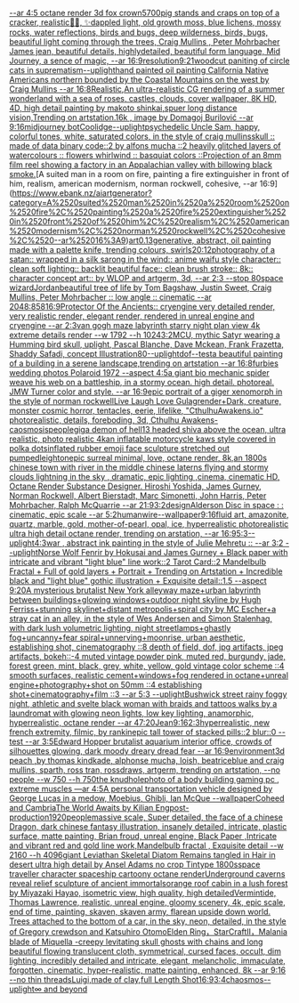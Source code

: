 [--ar 4:5 octane render 3d fox crown](https://www.ebank.nz/aiartgenerator?category=--ar%25204%3A5%2520octane%2520render%25203d%2520fox%2520crown)[5700](https://www.ebank.nz/aiartgenerator?category=5700)[pig stands and craps on top of a cracker, realistic](https://www.ebank.nz/aiartgenerator?category=pig%2520stands%2520and%2520craps%2520on%2520top%2520of%2520a%2520cracker%2C%2520realistic)[🦄🐉, ✨️dappled light, old growth moss, blue lichens, mossy rocks, water reflections, birds and bugs, deep wilderness, birds, bugs, beautiful light coming through the trees, Craig Mullins , Peter Mohrbacher James jean, beautiful details, highlydetailed, beautiful form language, Mid Journey, a sence of magic, --ar 16:9](https://www.ebank.nz/aiartgenerator?category=%F0%9F%A6%84%F0%9F%90%89%2C%2520%E2%9C%A8%EF%B8%8Fdappled%2520light%2C%2520old%2520growth%2520moss%2C%2520blue%2520lichens%2C%2520mossy%2520rocks%2C%2520water%2520reflections%2C%2520birds%2520and%2520bugs%2C%2520deep%2520wilderness%2C%2520birds%2C%2520bugs%2C%2520beautiful%2520light%2520coming%2520through%2520the%2520trees%2C%2520Craig%2520Mullins%2520%2C%2520Peter%2520Mohrbacher%2520James%2520jean%2C%2520beautiful%2520details%2C%2520highlydetailed%2C%2520beautiful%2520form%2520language%2C%2520Mid%2520Journey%2C%2520a%2520sence%2520of%2520magic%2C%2520--ar%252016%3A9)[](https://www.ebank.nz/aiartgenerator?category=)[resolution](https://www.ebank.nz/aiartgenerator?category=resolution)[9:21](https://www.ebank.nz/aiartgenerator?category=9%3A21)[woodcut paniting of circle cats in suprematism](https://www.ebank.nz/aiartgenerator?category=woodcut%2520paniting%2520of%2520circle%2520cats%2520in%2520suprematism)[--uplight](https://www.ebank.nz/aiartgenerator?category=--uplight)[hand painted oil painting California Native Americans northern bounded by the Coastal Mountains on the west by Craig Mullins --ar 16:8](https://www.ebank.nz/aiartgenerator?category=hand%2520painted%2520oil%2520painting%2520California%2520Native%2520Americans%2520northern%2520bounded%2520by%2520the%2520Coastal%2520Mountains%2520on%2520the%2520west%2520by%2520Craig%2520Mullins%2520--ar%252016%3A8)[Realistic,An ultra-realistic CG rendering of a summer wonderland with a sea of roses, castles, clouds, cover wallpaper, 8K HD, 4D, high detail painting by makoto shinkai,spuer long distance vision,Trending on artstation.16k , image by Domagoj Burilović --ar 9:16](https://www.ebank.nz/aiartgenerator?category=Realistic%2CAn%2520ultra-realistic%2520CG%2520rendering%2520of%2520a%2520summer%2520wonderland%2520with%2520a%2520sea%2520of%2520roses%2C%2520castles%2C%2520clouds%2C%2520cover%2520wallpaper%2C%25208K%2520HD%2C%25204D%2C%2520high%2520detail%2520painting%2520by%2520makoto%2520shinkai%2Cspuer%2520long%2520distance%2520vision%2CTrending%2520on%2520artstation.16k%2520%2C%2520image%2520by%2520Domagoj%2520Burilovi%C4%87%2520--ar%25209%3A16)[midjourney bot](https://www.ebank.nz/aiartgenerator?category=midjourney%2520bot)[Coolidge](https://www.ebank.nz/aiartgenerator?category=Coolidge)[--uplight](https://www.ebank.nz/aiartgenerator?category=--uplight)[psychedelic Uncle Sam, happy, colorful tones, white, saturated colors, in the style of craig mullins](https://www.ebank.nz/aiartgenerator?category=psychedelic%2520Uncle%2520Sam%2C%2520happy%2C%2520colorful%2520tones%2C%2520white%2C%2520saturated%2520colors%2C%2520in%2520the%2520style%2520of%2520craig%2520mullins)[skull :: made of data binary code::2 by alfons mucha ::2 heavily glitched layers of watercolours :: flowers whirlwind :: basquiat colors ::](https://www.ebank.nz/aiartgenerator?category=skull%2520%3A%3A%2520made%2520of%2520data%2520binary%2520code%3A%3A2%2520by%2520alfons%2520mucha%2520%3A%3A2%2520heavily%2520glitched%2520layers%2520of%2520watercolours%2520%3A%3A%2520flowers%2520whirlwind%2520%3A%3A%2520basquiat%2520colors%2520%3A%3A)[Projection of an 8mm film reel showing a factory in an Appalachian valley with billowing black smoke.](https://www.ebank.nz/aiartgenerator?category=Projection%2520of%2520an%25208mm%2520film%2520reel%2520showing%2520a%2520factory%2520in%2520an%2520Appalachian%2520valley%2520with%2520billowing%2520black%2520smoke.)[A suited man in a room on fire, painting a fire extinguisher in front of him, realism, american modernism, norman rockwell, cohesive, --ar 16:9](https://www.ebank.nz/aiartgenerator?category=A%2520suited%2520man%2520in%2520a%2520room%2520on%2520fire%2C%2520painting%2520a%2520fire%2520extinguisher%2520in%2520front%2520of%2520him%2C%2520realism%2C%2520american%2520modernism%2C%2520norman%2520rockwell%2C%2520cohesive%2C%2520--ar%252016%3A9)[art](https://www.ebank.nz/aiartgenerator?category=art)[0.13](https://www.ebank.nz/aiartgenerator?category=0.13)[generative, abstract, oil painting made with a palette knife, trending colours, swirls](https://www.ebank.nz/aiartgenerator?category=generative%2C%2520abstract%2C%2520oil%2520painting%2520made%2520with%2520a%2520palette%2520knife%2C%2520trending%2520colours%2C%2520swirls)[20:12](https://www.ebank.nz/aiartgenerator?category=20%3A12)[photography of a satan:: wrapped in a silk sarong in the wind:: anime waifu style character:: clean soft lighting:: backlit beautiful face:: clean brush stroke:: 8k:: character concept art:: by WLOP and artgerm, 3d, --ar 2:3 --stop 80](https://www.ebank.nz/aiartgenerator?category=photography%2520of%2520a%2520satan%3A%3A%2520wrapped%2520in%2520a%2520silk%2520sarong%2520in%2520the%2520wind%3A%3A%2520anime%2520waifu%2520style%2520character%3A%3A%2520clean%2520soft%2520lighting%3A%3A%2520backlit%2520beautiful%2520face%3A%3A%2520clean%2520brush%2520stroke%3A%3A%25208k%3A%3A%2520character%2520concept%2520art%3A%3A%2520by%2520WLOP%2520and%2520artgerm%2C%25203d%2C%2520--ar%25202%3A3%2520--stop%252080)[space wizard](https://www.ebank.nz/aiartgenerator?category=space%2520wizard)[Jordan](https://www.ebank.nz/aiartgenerator?category=Jordan)[beautiful tree of life by Tom Bagshaw, Justin Sweet, Craig Mullins, Peter Mohrbacher :: low angle :: cinematic --ar 2048:858](https://www.ebank.nz/aiartgenerator?category=beautiful%2520tree%2520of%2520life%2520by%2520Tom%2520Bagshaw%2C%2520Justin%2520Sweet%2C%2520Craig%2520Mullins%2C%2520Peter%2520Mohrbacher%2520%3A%3A%2520low%2520angle%2520%3A%3A%2520cinematic%2520--ar%25202048%3A858)[16:9](https://www.ebank.nz/aiartgenerator?category=16%3A9)[Protector Of the Ancients:: cryengine very detailed render, very realistic render, elegant render, rendered in unreal engine and cryengine --ar 2:3](https://www.ebank.nz/aiartgenerator?category=Protector%2520Of%2520the%2520Ancients%3A%3A%2520cryengine%2520very%2520detailed%2520render%2C%2520very%2520realistic%2520render%2C%2520elegant%2520render%2C%2520rendered%2520in%2520unreal%2520engine%2520and%2520cryengine%2520--ar%25202%3A3)[van gogh maze labyrinth starry night plan view 4k extreme details render  --w 1792 --h 1024](https://www.ebank.nz/aiartgenerator?category=van%2520gogh%2520maze%2520labyrinth%2520starry%2520night%2520plan%2520view%25204k%2520extreme%2520details%2520render%2520%2520--w%25201792%2520--h%25201024)[3:2](https://www.ebank.nz/aiartgenerator?category=3%3A2)[MCU, mythic Satyr wearing a Humming bird skull, uplight, Pascal Blanche, Dave Mckean, Frank Frazetta, Shaddy Safadi, concept Illustration](https://www.ebank.nz/aiartgenerator?category=MCU%2C%2520mythic%2520Satyr%2520wearing%2520a%2520Humming%2520bird%2520skull%2C%2520uplight%2C%2520Pascal%2520Blanche%2C%2520Dave%2520Mckean%2C%2520Frank%2520Frazetta%2C%2520Shaddy%2520Safadi%2C%2520concept%2520Illustration)[80](https://www.ebank.nz/aiartgenerator?category=80)[--uplight](https://www.ebank.nz/aiartgenerator?category=--uplight)[dof](https://www.ebank.nz/aiartgenerator?category=dof)[--test](https://www.ebank.nz/aiartgenerator?category=--test)[a beautiful painting of a building in a serene landscape,trending on artstation --ar 16:8](https://www.ebank.nz/aiartgenerator?category=a%2520beautiful%2520painting%2520of%2520a%2520building%2520in%2520a%2520serene%2520landscape%2Ctrending%2520on%2520artstation%2520--ar%252016%3A8)[furbies wedding photos Polaroid 1972 --aspect 4:5](https://www.ebank.nz/aiartgenerator?category=furbies%2520wedding%2520photos%2520Polaroid%25201972%2520--aspect%25204%3A5)[a giant bio mechanic spider weave his web on a battleship, in a stormy ocean. high detail. photoreal. JMW Turner color and style. --ar 16:9](https://www.ebank.nz/aiartgenerator?category=a%2520giant%2520bio%2520mechanic%2520spider%2520weave%2520his%2520web%2520on%2520a%2520battleship%2C%2520in%2520a%2520stormy%2520ocean.%2520high%2520detail.%2520photoreal.%2520JMW%2520Turner%2520color%2520and%2520style.%2520--ar%252016%3A9)[epic portrait of a giger xenomorph in the style of norman rockwell](https://www.ebank.nz/aiartgenerator?category=epic%2520portrait%2520of%2520a%2520giger%2520xenomorph%2520in%2520the%2520style%2520of%2520norman%2520rockwell)[Live Laugh Love Gulag](https://www.ebank.nz/aiartgenerator?category=Live%2520Laugh%2520Love%2520Gulag)[render](https://www.ebank.nz/aiartgenerator?category=render)[+](https://www.ebank.nz/aiartgenerator?category=%2B)[Dark, creature, monster cosmic horror, tentacles, eerie, lifelike, "CthulhuAwakens.io" photorealistic, details, foreboding, 3d, Cthulhu Awakens](https://www.ebank.nz/aiartgenerator?category=Dark%2C%2520creature%2C%2520monster%2520cosmic%2520horror%2C%2520tentacles%2C%2520eerie%2C%2520lifelike%2C%2520%22CthulhuAwakens.io%22%2520photorealistic%2C%2520details%2C%2520foreboding%2C%25203d%2C%2520Cthulhu%2520Awakens)[-](https://www.ebank.nz/aiartgenerator?category=-)[caosmosis](https://www.ebank.nz/aiartgenerator?category=caosmosis)[people](https://www.ebank.nz/aiartgenerator?category=people)[giga demon of hell](https://www.ebank.nz/aiartgenerator?category=giga%2520demon%2520of%2520hell)[1](https://www.ebank.nz/aiartgenerator?category=1)[3 headed shiva above the ocean, ultra realistic, photo realistic 4k](https://www.ebank.nz/aiartgenerator?category=3%2520headed%2520shiva%2520above%2520the%2520ocean%2C%2520ultra%2520realistic%2C%2520photo%2520realistic%25204k)[an inflatable motorcycle kaws style covered in polka dots](https://www.ebank.nz/aiartgenerator?category=an%2520inflatable%2520motorcycle%2520kaws%2520style%2520covered%2520in%2520polka%2520dots)[inflated rubber emoji face sculpture stretched out pumped](https://www.ebank.nz/aiartgenerator?category=inflated%2520rubber%2520emoji%2520face%2520sculpture%2520stretched%2520out%2520pumped)[leighton](https://www.ebank.nz/aiartgenerator?category=leighton)[epic surreal minimal, love, octane render, 8k,](https://www.ebank.nz/aiartgenerator?category=epic%2520surreal%2520minimal%2C%2520love%2C%2520octane%2520render%2C%25208k%2C)[an 1800s chinese town with river in the middle chinese laterns flying and stormy clouds lightning in the sky , dramatic, epic lighting ,cinema, cinematic HD, Octane Render Substance Designer. Hiroshi Yoshida, James Gurney, Norman Rockwell, Albert Bierstadt, Marc Simonetti, John Harris, Peter Mohrbacher, Ralph McQuarrie --ar 21:9](https://www.ebank.nz/aiartgenerator?category=an%25201800s%2520chinese%2520town%2520with%2520river%2520in%2520the%2520middle%2520chinese%2520laterns%2520flying%2520and%2520stormy%2520clouds%2520lightning%2520in%2520the%2520sky%2520%2C%2520dramatic%2C%2520epic%2520lighting%2520%2Ccinema%2C%2520cinematic%2520HD%2C%2520Octane%2520Render%2520Substance%2520Designer.%2520Hiroshi%2520Yoshida%2C%2520James%2520Gurney%2C%2520Norman%2520Rockwell%2C%2520Albert%2520Bierstadt%2C%2520Marc%2520Simonetti%2C%2520John%2520Harris%2C%2520Peter%2520Mohrbacher%2C%2520Ralph%2520McQuarrie%2520--ar%252021%3A9)[3:2](https://www.ebank.nz/aiartgenerator?category=3%3A2)[design](https://www.ebank.nz/aiartgenerator?category=design)[Alderson Disc in space : : cinematic, epic scale --ar 5:2](https://www.ebank.nz/aiartgenerator?category=Alderson%2520Disc%2520in%2520space%2520%3A%2520%3A%2520cinematic%2C%2520epic%2520scale%2520--ar%25205%3A2)[human](https://www.ebank.nz/aiartgenerator?category=human)[wire](https://www.ebank.nz/aiartgenerator?category=wire)[--wallpaper](https://www.ebank.nz/aiartgenerator?category=--wallpaper)[9:16](https://www.ebank.nz/aiartgenerator?category=9%3A16)[fluid art, amazonite, quartz, marble, gold, mother-of-pearl, opal, ice, hyperrealistic photorealistic ultra high detail octane render, trending on arstation, --ar 16:9](https://www.ebank.nz/aiartgenerator?category=fluid%2520art%2C%2520amazonite%2C%2520quartz%2C%2520marble%2C%2520gold%2C%2520mother-of-pearl%2C%2520opal%2C%2520ice%2C%2520hyperrealistic%2520photorealistic%2520ultra%2520high%2520detail%2520octane%2520render%2C%2520trending%2520on%2520arstation%2C%2520--ar%252016%3A9)[5:3](https://www.ebank.nz/aiartgenerator?category=5%3A3)[--uplight](https://www.ebank.nz/aiartgenerator?category=--uplight)[4:3](https://www.ebank.nz/aiartgenerator?category=4%3A3)[war , abstract ink painting in the style of Julie Mehretu :: --ar 3:2 --uplight](https://www.ebank.nz/aiartgenerator?category=war%2520%2C%2520abstract%2520ink%2520painting%2520in%2520the%2520style%2520of%2520Julie%2520Mehretu%2520%3A%3A%2520--ar%25203%3A2%2520--uplight)[Norse Wolf Fenrir by Hokusai and James Gurney + Black paper with intricate and vibrant "light blue" line work::2 Tarot Card::2 Mandelbulb Fractal + Full of gold layers + Portrait + Trending on Artstation + Incredible black and "light blue" gothic illustration + Exquisite detail::1.5 --aspect 9:20](https://www.ebank.nz/aiartgenerator?category=Norse%2520Wolf%2520Fenrir%2520by%2520Hokusai%2520and%2520James%2520Gurney%2520%2B%2520Black%2520paper%2520with%2520intricate%2520and%2520vibrant%2520%22light%2520blue%22%2520line%2520work%3A%3A2%2520Tarot%2520Card%3A%3A2%2520Mandelbulb%2520Fractal%2520%2B%2520Full%2520of%2520gold%2520layers%2520%2B%2520Portrait%2520%2B%2520Trending%2520on%2520Artstation%2520%2B%2520Incredible%2520black%2520and%2520%22light%2520blue%22%2520gothic%2520illustration%2520%2B%2520Exquisite%2520detail%3A%3A1.5%2520--aspect%25209%3A20)[A mysterious brutalist New York alleyway maze+urban labyrinth between buildings+glowing windows+outdoor night skyline by Hugh Ferriss+stunning skylinet+distant metropolis+spiral city by MC Escher+a stray cat in an alley, in the style of Wes Andersen and Simon Stalenhag, with dark lush volumetric lighting, night streetlamps+ghastly fog+uncanny+fear spiral+unnerving+moonrise, urban aesthetic, establishing shot, cinematography ::8 depth of field, dof, jpg artifacts, jpeg artifacts, bokeh::-4  muted vintage powder pink, muted red, burgundy, jade, forest green, mint, black, grey, white, yellow, gold vintage color scheme ::4  smooth surfaces, realistic cement+windows+fog rendered in octane+unreal engine+photography+shot on 50mm ::4 establishing shot+cinematography+film ::3 --ar 5:3 --uplight](https://www.ebank.nz/aiartgenerator?category=A%2520mysterious%2520brutalist%2520New%2520York%2520alleyway%2520maze%2Burban%2520labyrinth%2520between%2520buildings%2Bglowing%2520windows%2Boutdoor%2520night%2520skyline%2520by%2520Hugh%2520Ferriss%2Bstunning%2520skylinet%2Bdistant%2520metropolis%2Bspiral%2520city%2520by%2520MC%2520Escher%2Ba%2520stray%2520cat%2520in%2520an%2520alley%2C%2520in%2520the%2520style%2520of%2520Wes%2520Andersen%2520and%2520Simon%2520Stalenhag%2C%2520with%2520dark%2520lush%2520volumetric%2520lighting%2C%2520night%2520streetlamps%2Bghastly%2520fog%2Buncanny%2Bfear%2520spiral%2Bunnerving%2Bmoonrise%2C%2520urban%2520aesthetic%2C%2520establishing%2520shot%2C%2520cinematography%2520%3A%3A8%2520depth%2520of%2520field%2C%2520dof%2C%2520jpg%2520artifacts%2C%2520jpeg%2520artifacts%2C%2520bokeh%3A%3A-4%2520%2520muted%2520vintage%2520powder%2520pink%2C%2520muted%2520red%2C%2520burgundy%2C%2520jade%2C%2520forest%2520green%2C%2520mint%2C%2520black%2C%2520grey%2C%2520white%2C%2520yellow%2C%2520gold%2520vintage%2520color%2520scheme%2520%3A%3A4%2520%2520smooth%2520surfaces%2C%2520realistic%2520cement%2Bwindows%2Bfog%2520rendered%2520in%2520octane%2Bunreal%2520engine%2Bphotography%2Bshot%2520on%252050mm%2520%3A%3A4%2520establishing%2520shot%2Bcinematography%2Bfilm%2520%3A%3A3%2520--ar%25205%3A3%2520--uplight)[Bushwick street rainy foggy night, athletic and svelte black woman with braids and tattoos walks by a laundromat with glowing neon lights, low key lighting, anamorphic, hyperrealistic, octane render --ar 47:20](https://www.ebank.nz/aiartgenerator?category=Bushwick%2520street%2520rainy%2520foggy%2520night%2C%2520athletic%2520and%2520svelte%2520black%2520woman%2520with%2520braids%2520and%2520tattoos%2520walks%2520by%2520a%2520laundromat%2520with%2520glowing%2520neon%2520lights%2C%2520low%2520key%2520lighting%2C%2520anamorphic%2C%2520hyperrealistic%2C%2520octane%2520render%2520--ar%252047%3A20)[Jean](https://www.ebank.nz/aiartgenerator?category=Jean)[9:16](https://www.ebank.nz/aiartgenerator?category=9%3A16)[2:3](https://www.ebank.nz/aiartgenerator?category=2%3A3)[hyperrealistic, new french extremity, filmic, by rankin](https://www.ebank.nz/aiartgenerator?category=hyperrealistic%2C%2520new%2520french%2520extremity%2C%2520filmic%2C%2520by%2520rankin)[epic tall tower of stacked pills::2 blur::0 --test --ar 3:5](https://www.ebank.nz/aiartgenerator?category=epic%2520tall%2520tower%2520of%2520stacked%2520pills%3A%3A2%2520blur%3A%3A0%2520--test%2520--ar%25203%3A5)[Edward Hopper brutalist aquarium interior office, crowds of silhouettes glowing, dark moody dreary dread fear --ar 16:9](https://www.ebank.nz/aiartgenerator?category=Edward%2520Hopper%2520brutalist%2520aquarium%2520interior%2520office%2C%2520crowds%2520of%2520silhouettes%2520glowing%2C%2520dark%2520moody%2520dreary%2520dread%2520fear%2520--ar%252016%3A9)[environment](https://www.ebank.nz/aiartgenerator?category=environment)[3d peach ,by thomas kindkade, alphonse mucha, loish, beatriceblue and craig mullins, sparth, ross tran, rossdraws, artgerm, trending on artstation, --no people --w 750 --h 750](https://www.ebank.nz/aiartgenerator?category=3d%2520peach%2520%2Cby%2520thomas%2520kindkade%2C%2520alphonse%2520mucha%2C%2520loish%2C%2520beatriceblue%2520and%2520craig%2520mullins%2C%2520sparth%2C%2520ross%2520tran%2C%2520rossdraws%2C%2520artgerm%2C%2520trending%2520on%2520artstation%2C%2520--no%2520people%2520--w%2520750%2520--h%2520750)[the knudhole](https://www.ebank.nz/aiartgenerator?category=the%2520knudhole)[photo of a body building gaming pc , extreme muscles —ar 4:5](https://www.ebank.nz/aiartgenerator?category=photo%2520of%2520a%2520body%2520building%2520gaming%2520pc%2520%2C%2520extreme%2520muscles%2520%E2%80%94ar%25204%3A5)[A personal transportation vehicle designed by George Lucas in a medow, Moebius, Ghibli, Ian McQue --wallpaper](https://www.ebank.nz/aiartgenerator?category=A%2520personal%2520transportation%2520vehicle%2520designed%2520by%2520George%2520Lucas%2520in%2520a%2520medow%2C%2520Moebius%2C%2520Ghibli%2C%2520Ian%2520McQue%2520--wallpaper)[Coheed and Cambria](https://www.ebank.nz/aiartgenerator?category=Coheed%2520and%2520Cambria)[The World Awaits by Kilian Eng](https://www.ebank.nz/aiartgenerator?category=The%2520World%2520Awaits%2520by%2520Kilian%2520Eng)[post-production](https://www.ebank.nz/aiartgenerator?category=post-production)[1920](https://www.ebank.nz/aiartgenerator?category=1920)[people](https://www.ebank.nz/aiartgenerator?category=people)[massive scale, Super detailed, the face of a chinese Dragon, dark chinese fantasy illustration, insanely detailed, intricate, plastic surface, matte painting, Brian froud, unreal engine, Black Paper ,Intricate and vibrant red and gold line work,Mandelbulb fractal , Exquisite detail --w 2160  --h 4096](https://www.ebank.nz/aiartgenerator?category=massive%2520scale%2C%2520Super%2520detailed%2C%2520the%2520face%2520of%2520a%2520chinese%2520Dragon%2C%2520dark%2520chinese%2520fantasy%2520illustration%2C%2520insanely%2520detailed%2C%2520intricate%2C%2520plastic%2520surface%2C%2520matte%2520painting%2C%2520Brian%2520froud%2C%2520unreal%2520engine%2C%2520Black%2520Paper%2520%2CIntricate%2520and%2520vibrant%2520red%2520and%2520gold%2520line%2520work%2CMandelbulb%2520fractal%2520%2C%2520Exquisite%2520detail%2520--w%25202160%2520%2520--h%25204096)[giant  Leviathan Skeletal Diatom  Remains tangled in Hair in desert ultra high detail  by Ansel Adams no crop Tintype 1800s](https://www.ebank.nz/aiartgenerator?category=giant%2520%2520Leviathan%2520Skeletal%2520Diatom%2520%2520Remains%2520tangled%2520in%2520Hair%2520in%2520desert%2520ultra%2520high%2520detail%2520%2520by%2520Ansel%2520Adams%2520no%2520crop%2520Tintype%25201800s)[space traveller character spaceship cartoony octane render](https://www.ebank.nz/aiartgenerator?category=space%2520traveller%2520character%2520spaceship%2520cartoony%2520octane%2520render)[Underground caverns reveal relief sculpture of ancient immortals](https://www.ebank.nz/aiartgenerator?category=Underground%2520caverns%2520reveal%2520relief%2520sculpture%2520of%2520ancient%2520immortals)[orange roof cabin in a lush forest by Miyazaki Hayao, isometric view, high quality, high detailed](https://www.ebank.nz/aiartgenerator?category=orange%2520roof%2520cabin%2520in%2520a%2520lush%2520forest%2520by%2520Miyazaki%2520Hayao%2C%2520isometric%2520view%2C%2520high%2520quality%2C%2520high%2520detailed)[Vermintide,  Thomas Lawrence, realistic, unreal engine, gloomy scenery, 4k, epic scale, end of time, painting, skaven, skaven army, flare](https://www.ebank.nz/aiartgenerator?category=Vermintide%2C%2520%2520Thomas%2520Lawrence%2C%2520realistic%2C%2520unreal%2520engine%2C%2520gloomy%2520scenery%2C%25204k%2C%2520epic%2520scale%2C%2520end%2520of%2520time%2C%2520painting%2C%2520skaven%2C%2520skaven%2520army%2C%2520flare)[an upside down world. Trees attached to the bottom of a car, in the sky, neon, detailed, in the style of Gregory crewdson and Katsuhiro Otomo](https://www.ebank.nz/aiartgenerator?category=an%2520upside%2520down%2520world.%2520Trees%2520attached%2520to%2520the%2520bottom%2520of%2520a%2520car%2C%2520in%2520the%2520sky%2C%2520neon%2C%2520detailed%2C%2520in%2520the%2520style%2520of%2520Gregory%2520crewdson%2520and%2520Katsuhiro%2520Otomo)[Elden Ring，StarCraftⅡ，Malania blade of Miquella -](https://www.ebank.nz/aiartgenerator?category=Elden%2520Ring%EF%BC%8CStarCraft%E2%85%A1%EF%BC%8CMalania%2520blade%2520of%2520Miquella%2520-)[creepy levitating skull ghosts with chains and long beautiful flowing translucent cloth, symmetrical, cursed faces, occult, dim lighting, incredibly detailed and intricate, elegant, melancholic, immaculate, forgotten, cinematic, hyper-realistic, matte painting, enhanced, 8k --ar 9:16 --no thin threads](https://www.ebank.nz/aiartgenerator?category=creepy%2520levitating%2520skull%2520ghosts%2520with%2520chains%2520and%2520long%2520beautiful%2520flowing%2520translucent%2520cloth%2C%2520symmetrical%2C%2520cursed%2520faces%2C%2520occult%2C%2520dim%2520lighting%2C%2520incredibly%2520detailed%2520and%2520intricate%2C%2520elegant%2C%2520melancholic%2C%2520immaculate%2C%2520forgotten%2C%2520cinematic%2C%2520hyper-realistic%2C%2520matte%2520painting%2C%2520enhanced%2C%25208k%2520--ar%25209%3A16%2520--no%2520thin%2520threads)[Luigi,made of clay,full Length Shot](https://www.ebank.nz/aiartgenerator?category=Luigi%2Cmade%2520of%2520clay%2Cfull%2520Length%2520Shot)[16:9](https://www.ebank.nz/aiartgenerator?category=16%3A9)[3:4](https://www.ebank.nz/aiartgenerator?category=3%3A4)[chaosmos](https://www.ebank.nz/aiartgenerator?category=chaosmos)[--uplight](https://www.ebank.nz/aiartgenerator?category=--uplight)[∞ and beyond](https://www.ebank.nz/aiartgenerator?category=%E2%88%9E%2520and%2520beyond)